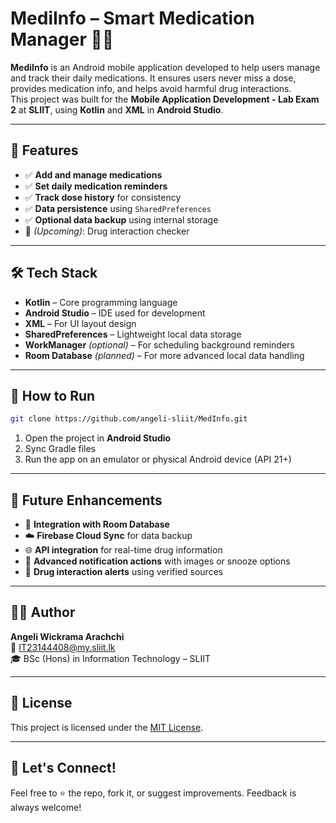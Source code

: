 
# MediInfo – Smart Medication Manager 📱💊

**MediInfo** is an Android mobile application developed to help users manage and track their daily medications. It ensures users never miss a dose, provides medication info, and helps avoid harmful drug interactions.  
This project was built for the **Mobile Application Development - Lab Exam 2** at **SLIIT**, using **Kotlin** and **XML** in **Android Studio**.

---

## 🚀 Features

- ✅ **Add and manage medications**  
- ✅ **Set daily medication reminders**  
- ✅ **Track dose history** for consistency  
- ✅ **Data persistence** using `SharedPreferences`  
- ✅ **Optional data backup** using internal storage  
- 🧪 *(Upcoming)*: Drug interaction checker

---

## 🛠️ Tech Stack

- **Kotlin** – Core programming language  
- **Android Studio** – IDE used for development  
- **XML** – For UI layout design  
- **SharedPreferences** – Lightweight local data storage  
- **WorkManager** *(optional)* – For scheduling background reminders  
- **Room Database** *(planned)* – For more advanced local data handling

---


## 🧪 How to Run

```bash
git clone https://github.com/angeli-sliit/MedInfo.git
```

1. Open the project in **Android Studio**  
2. Sync Gradle files  
3. Run the app on an emulator or physical Android device (API 21+)

---

## 🔮 Future Enhancements

- 🔄 **Integration with Room Database**  
- ☁️ **Firebase Cloud Sync** for data backup  
- 🌐 **API integration** for real-time drug information  
- 🔔 **Advanced notification actions** with images or snooze options  
- 🧠 **Drug interaction alerts** using verified sources  

---

## 👩‍💻 Author

**Angeli Wickrama Arachchi**  
📧 IT23144408@my.sliit.lk  
🎓 BSc (Hons) in Information Technology – SLIIT

---

## 📜 License

This project is licensed under the [MIT License](LICENSE).

---

## 📢 Let's Connect!

Feel free to ⭐ the repo, fork it, or suggest improvements. Feedback is always welcome!
